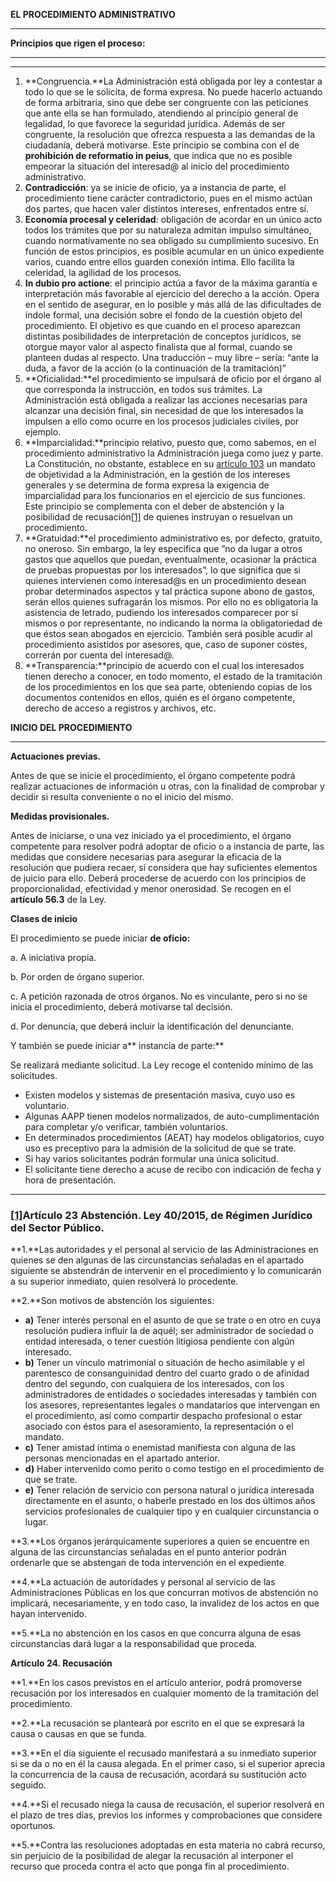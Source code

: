 **EL PROCEDIMIENTO ADMINISTRATIVO**

---

**Principios que rigen el proceso:**

---

---

1. **Congruencia.**La Administración está obligada por ley a contestar a todo lo que se le solicita, de forma expresa. No puede hacerlo actuando de forma arbitraria, sino que debe ser congruente con las peticiones que ante ella se han formulado, atendiendo al principio general de legalidad, lo que favorece la seguridad jurídica. Además de ser congruente, la resolución que ofrezca respuesta a las demandas de la ciudadanía, deberá motivarse. Este principio se combina con el de **prohibición de reformatio in peius**, que indica que no es posible empeorar la situación del interesad@ al inicio del procedimiento administrativo.
2. **Contradicción**: ya se inicie de oficio, ya a instancia de parte, el procedimiento tiene carácter contradictorio, pues en el mismo actúan dos partes, que hacen valer distintos intereses, enfrentados entre sí.
3. **Economía procesal y celeridad**: obligación de acordar en un único acto todos los trámites que por su naturaleza admitan impulso simultáneo, cuando normativamente no sea obligado su cumplimiento sucesivo. En función de estos principios, es posible acumular en un único expediente varios, cuando entre ellos guarden conexión íntima. Ello facilita la celeridad, la agilidad de los procesos.
4. **In dubio pro actione**: el principio actúa a favor de la máxima garantía e interpretación más favorable al ejercicio del derecho a la acción. Opera en el sentido de asegurar, en lo posible y más allá de las dificultades de índole formal, una decisión sobre el fondo de la cuestión objeto del procedimiento. El objetivo es que cuando en el proceso aparezcan distintas posibilidades de interpretación de conceptos jurídicos, se otorgue mayor valor al aspecto finalista que al formal, cuando se planteen dudas al respecto. Una traducción – muy libre – sería: “ante la duda, a favor de la acción \(o la continuación de la tramitación\)”
5. **Oficialidad:**el procedimiento se impulsará de oficio por el órgano al que corresponda la instrucción, en todos sus trámites. La Administración está obligada a realizar las acciones necesarias para alcanzar una decisión final, sin necesidad de que los interesados la impulsen a ello como ocurre en los procesos judiciales civiles, por ejemplo. 
6. **Imparcialidad:**principio relativo, puesto que, como sabemos, en el procedimiento administrativo la Administración juega como juez y parte. La Constitución, no obstante, establece en su [artículo 103](https://www.boe.es/diario_boe/txt.php?id=BOE-A-1978-31229) un mandato de objetividad a la Administración, en la gestión de los intereses generales y se determina de forma expresa la exigencia de imparcialidad para los funcionarios en el ejercicio de sus funciones. Este principio se complementa con el deber de abstención y la posibilidad de recusación[\[1\]](#_ftn1) de quienes instruyan o resuelvan un procedimiento.
7. **Gratuidad:**el procedimiento administrativo es, por defecto, gratuito, no oneroso. Sin embargo, la ley especifica que ”no da lugar a otros gastos que aquellos que puedan, eventualmente, ocasionar la práctica de pruebas propuestas por los interesados”, lo que significa que si quienes intervienen como interesad@s en un procedimiento desean probar determinados aspectos y tal práctica supone abono de gastos, serán ellos quienes sufragarán los mismos. Por ello no es obligatoria la asistencia de letrado, pudiendo los interesados comparecer por sí mismos o por representante, no indicando la norma la obligatoriedad de que éstos sean abogados en ejercicio. También será posible acudir al procedimiento asistidos por asesores, que, caso de suponer costes, correrán por cuenta del interesad@.
8. **Transparencia:**principio de acuerdo con el cual los interesados tienen derecho a conocer, en todo momento, el estado de la tramitación de los procedimientos en los que sea parte, obteniendo copias de los documentos contenidos en ellos, quién es el órgano competente, derecho de acceso a registros y archivos, etc.



**INICIO DEL PROCEDIMIENTO**

---

**Actuaciones previas.**

Antes de que se inicie el procedimiento, el órgano competente podrá realizar actuaciones de información u otras, con la finalidad de comprobar y decidir si resulta conveniente o no el inicio del mismo. 

**Medidas provisionales.**

Antes de iniciarse, o una vez iniciado ya el procedimiento, el órgano competente para resolver podrá adoptar de oficio o a instancia de parte, las medidas que considere necesarias para asegurar la eficacia de la resolución que pudiera recaer, si considera que hay suficientes elementos de juicio para ello. Deberá procederse de acuerdo con los principios de proporcionalidad, efectividad y menor onerosidad. Se recogen en el **artículo 56.3** de la Ley.

**Clases de inicio**

El procedimiento se puede iniciar **de oficio:**

a. A iniciativa propia.

b. Por orden de órgano superior.

c. A petición razonada de otros órganos. No es vinculante, pero si no se inicia el procedimiento, deberá motivarse tal decisión.

d. Por denuncia, que deberá incluir la identificación del denunciante.



Y también se puede iniciar a** instancia de parte:**

Se realizará mediante solicitud. La Ley recoge el contenido mínimo de las solicitudes.

* Existen modelos y sistemas de presentación masiva, cuyo uso es voluntario.
* Algunas AAPP tienen modelos normalizados, de auto-cumplimentación para completar y/o verificar, también voluntarios.
* En determinados procedimientos \(AEAT\) hay modelos obligatorios, cuyo uso es preceptivo para la admisión de la solicitud de que se trate.
* Si hay varios solicitantes podrán formular una única solicitud.
* El solicitante tiene derecho a acuse de recibo con indicación de fecha y hora de presentación.





  


---

### [**\[1\]**](#_ftnref1)Artículo 23 Abstención. Ley 40/2015, de Régimen Jurídico del Sector Público.

**1.**Las autoridades y el personal al servicio de las Administraciones en quienes se den algunas de las circunstancias señaladas en el apartado siguiente se abstendrán de intervenir en el procedimiento y lo comunicarán a su superior inmediato, quien resolverá lo procedente.

**2.**Son motivos de abstención los siguientes:

* **a\)**
  Tener interés personal en el asunto de que se trate o en otro en cuya resolución pudiera influir la de aquél; ser administrador de sociedad o entidad interesada, o tener cuestión litigiosa pendiente con algún interesado.
* **b\)**
  Tener un vínculo matrimonial o situación de hecho asimilable y el parentesco de consanguinidad dentro del cuarto grado o de afinidad dentro del segundo, con cualquiera de los interesados, con los administradores de entidades o sociedades interesadas y también con los asesores, representantes legales o mandatarios que intervengan en el procedimiento, así como compartir despacho profesional o estar asociado con éstos para el asesoramiento, la representación o el mandato.
* **c\)**
  Tener amistad íntima o enemistad manifiesta con alguna de las personas mencionadas en el apartado anterior.
* **d\)**
  Haber intervenido como perito o como testigo en el procedimiento de que se trate.
* **e\)**
  Tener relación de servicio con persona natural o jurídica interesada directamente en el asunto, o haberle prestado en los dos últimos años servicios profesionales de cualquier tipo y en cualquier circunstancia o lugar.

**3.**Los órganos jerárquicamente superiores a quien se encuentre en alguna de las circunstancias señaladas en el punto anterior podrán ordenarle que se abstengan de toda intervención en el expediente.

**4.**La actuación de autoridades y personal al servicio de las Administraciones Públicas en los que concurran motivos de abstención no implicará, necesariamente, y en todo caso, la invalidez de los actos en que hayan intervenido.

**5.**La no abstención en los casos en que concurra alguna de esas circunstancias dará lugar a la responsabilidad que proceda.

**Artículo 24. Recusación**

**1.**En los casos previstos en el artículo anterior, podrá promoverse recusación por los interesados en cualquier momento de la tramitación del procedimiento.

**2.**La recusación se planteará por escrito en el que se expresará la causa o causas en que se funda.

**3.**En el día siguiente el recusado manifestará a su inmediato superior si se da o no en él la causa alegada. En el primer caso, si el superior aprecia la concurrencia de la causa de recusación, acordará su sustitución acto seguido.

**4.**Si el recusado niega la causa de recusación, el superior resolverá en el plazo de tres días, previos los informes y comprobaciones que considere oportunos.

**5.**Contra las resoluciones adoptadas en esta materia no cabrá recurso, sin perjuicio de la posibilidad de alegar la recusación al interponer el recurso que proceda contra el acto que ponga fin al procedimiento.

